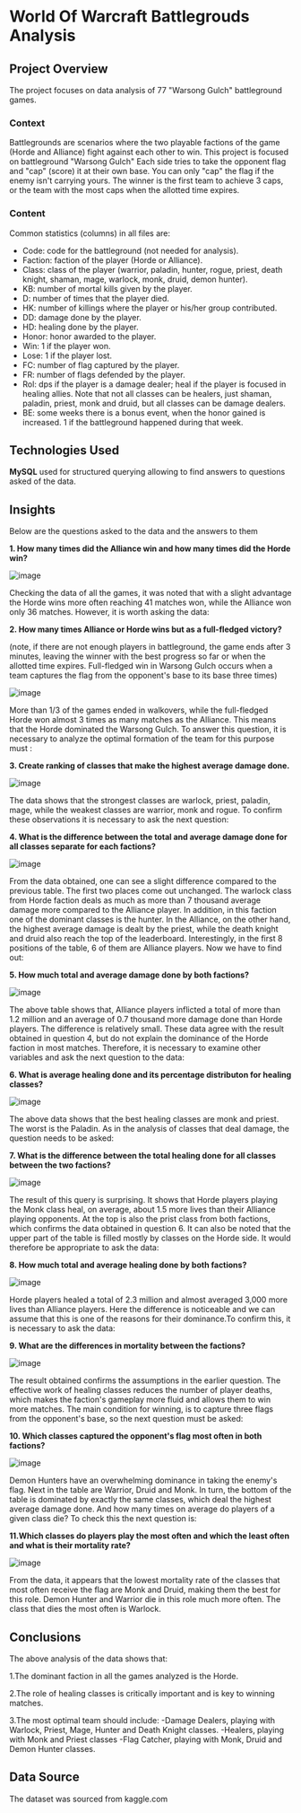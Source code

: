 #  World Of Warcraft Battlegrouds Analysis

## Project Overview

The project focuses on data analysis of 77 "Warsong Gulch" battleground games.
 
### Context
Battlegrounds are scenarios where the two playable factions of the game (Horde and Alliance) fight against each other to win. This project is focused on battleground "Warsong Gulch" Each side tries to take the opponent flag and "cap" (score) it at their own base. You can only "cap" the flag if the enemy isn't carrying yours. The winner is the first team to achieve 3 caps, or the team with the most caps when the allotted time expires.

### Content

Common statistics (columns) in all files are:

- Code: code for the battleground (not needed for analysis).
- Faction: faction of the player (Horde or Alliance).
- Class: class of the player (warrior, paladin, hunter, rogue, priest, death knight, shaman, mage, warlock, monk, druid, demon hunter).
- KB: number of mortal kills given by the player.
- D: number of times that the player died.
- HK: number of killings where the player or his/her group contributed.
- DD: damage done by the player.
- HD: healing done by the player.
- Honor: honor awarded to the player.
- Win: 1 if the player won.
- Lose: 1 if the player lost.
- FC: number of flag captured by the player. 
- FR: number of flags defended by the player.
- Rol: dps if the player is a damage dealer; heal if the player is focused in healing allies. Note that not all classes can be healers, just shaman, paladin, priest, monk and druid, but all classes can be damage dealers.
- BE: some weeks there is a bonus event, when the honor gained is increased. 1 if the battleground happened during that week.

## Technologies Used

**MySQL** used for structured querying allowing to find answers to questions asked of the data.
  

## Insights

Below are the questions asked to the data and the answers to them

**1. How many times did the Alliance win and how many times did the Horde win?**

![image](https://github.com/user-attachments/assets/3130fdd1-48aa-4006-a857-774647017981)

Checking the data of all the games, it was noted that with a slight advantage the Horde wins more often reaching 41 matches won, while the Alliance won only 36 matches.
However, it is worth asking the data:

**2. How many times Alliance or Horde wins but as a full-fledged victory?**

(note, if there are not enough players in battleground, the game ends after 3 minutes, leaving the winner with the best progress so far or when the allotted time expires.
 Full-fledged win in Warsong Gulch occurs when a team captures the flag from the opponent's base to its base three times)
 
![image](https://github.com/user-attachments/assets/94a5ebfe-591a-4555-b708-28e8fa26af15)

More than 1/3 of the games ended in walkovers, while the full-fledged Horde won almost 3 times as many matches as the Alliance. This means that the Horde dominated the Warsong Gulch. To answer this question, it is necessary to analyze the optimal formation of the team for this purpose must :

**3. Create ranking of classes that make the highest average damage done.**

![image](https://github.com/user-attachments/assets/28e6e893-b258-4d72-98be-36d963a0be39)

The data shows that the strongest classes are warlock, priest, paladin, mage, while the weakest classes are warrior, monk and rogue. To confirm these observations it is necessary to ask the next question:

**4. What is the difference between the total and average damage done for all classes separate for each factions?**

![image](https://github.com/user-attachments/assets/52e2b831-6c00-452f-8be9-ddf131fc4b5a)

From the data obtained, one can see a slight difference compared to the previous table. The first two places come out unchanged. The warlock class from Horde faction deals as much as more than 7 thousand average damage more compared to the Alliance player. In addition, in this faction one of the dominant classes is the hunter. In the Alliance, on the other hand, the highest average damage is dealt by the priest, while the death knight and druid also reach the top of the leaderboard. Interestingly, in the first 8 positions of the table, 6 of them are Alliance players. Now we have to find out:

**5. How much total and average damage done by both factions?**

![image](https://github.com/user-attachments/assets/019bd8ee-28fa-4e84-a164-c0d0f58ba0c2)

The above table shows that, Alliance players inflicted a total of more than 1.2 million and an average of 0.7 thousand more damage done than Horde players. The difference is relatively small. These data agree with the result obtained in question 4, but do not explain the dominance of the Horde faction in most matches. Therefore, it is necessary to examine other variables and ask the next question to the data:

**6. What is average healing done and its percentage distributon for healing classes?**

![image](https://github.com/user-attachments/assets/86d87d12-afbc-47e3-bd8b-ec8c7b7a0578)

The above data shows that the best healing classes are monk and priest. The worst is the Paladin. As in the analysis of classes that deal damage, the question needs to be asked:

**7. What is the difference between the total healing done for all classes between the two factions?**

![image](https://github.com/user-attachments/assets/a874a57b-03f0-4d5a-a0b6-7e9b51dd9ead)

The result of this query is surprising. It shows that Horde players playing the Monk class heal, on average, about 1.5 more lives than their Alliance playing opponents. At the top is also the prist class from both factions, which confirms the data obtained in question 6. It can also be noted that the upper part of the table is filled mostly by classes on the Horde side. It would therefore be appropriate to ask the data:

**8. How much total and average healing done by both factions?**

![image](https://github.com/user-attachments/assets/00a780c8-cdbb-46f5-b448-db70ca17321e)

Horde players healed a total of 2.3 million and almost averaged 3,000 more lives than Alliance players. Here the difference is noticeable and we can assume that this is one of the reasons for their dominance.To confirm this, it is necessary to ask the data:

**9. What are the differences in mortality between the factions?**

 ![image](https://github.com/user-attachments/assets/8beb8abe-b47c-40a4-a003-269d65685ad8)

The result obtained confirms the assumptions in the earlier question. The effective work of healing classes reduces the number of player deaths, which makes the faction's gameplay more fluid and allows them to win more matches. The main condition for winning, is to capture three flags from the opponent's base, so the next question must be asked:

**10. Which classes captured the opponent's flag most often in both factions?**

![image](https://github.com/user-attachments/assets/bf94fb18-2018-4320-b898-fbaf9f5423df)

Demon Hunters have an overwhelming dominance in taking the enemy's flag. Next in the table are Warrior, Druid and Monk. In turn, the bottom of the table is dominated by exactly the same classes, which deal the highest average damage done. And how many times on average do players of a given class die? To check this the next question is:

**11.Which classes do players play the most often and which the least often and what is their mortality rate?**

![image](https://github.com/user-attachments/assets/dab5e9b2-299f-4a80-967b-8e74580c3a48)

From the data, it appears that the lowest mortality rate of the classes that most often receive the flag are Monk and Druid, making them the best for this role. Demon Hunter and Warrior die in this role much more often.  The class that dies the most often is Warlock.


## Conclusions

The above analysis of the data shows that:

1.The dominant faction in all the games analyzed is the Horde.

2.The role of healing classes is critically important and is key to winning matches.

3.The most optimal team should include: 
-Damage Dealers, playing with Warlock, Priest, Mage, Hunter and Death Knight classes.
-Healers, playing with Monk and Priest classes
-Flag Catcher, playing with Monk, Druid and Demon Hunter classes.
  
## Data Source
    
The dataset was sourced from kaggle.com
